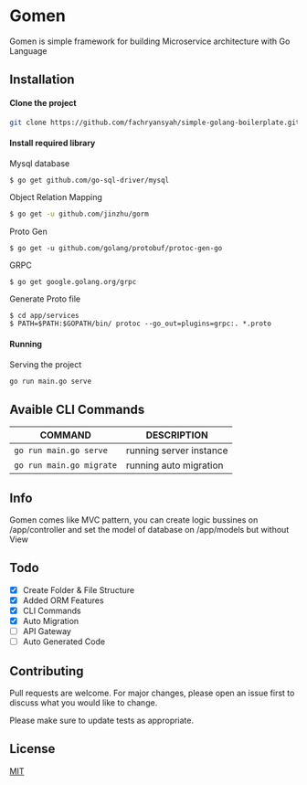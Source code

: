 # Gomen

Gomen is simple framework for building Microservice architecture with Go Language

## Installation

#### Clone the project

```bash
git clone https://github.com/fachryansyah/simple-golang-boilerplate.git
```

#### Install required library

Mysql database
```bash
$ go get github.com/go-sql-driver/mysql
```
Object Relation Mapping
```bash
$ go get -u github.com/jinzhu/gorm
```
Proto Gen
```
$ go get -u github.com/golang/protobuf/protoc-gen-go
```
GRPC
```
$ go get google.golang.org/grpc
```
Generate Proto file
```
$ cd app/services
$ PATH=$PATH:$GOPATH/bin/ protoc --go_out=plugins=grpc:. *.proto
```

#### Running
Serving the project
```bash
go run main.go serve
```

## Avaible CLI Commands
|COMMAND|DESCRIPTION|
|-------|-----------|
|```go run main.go serve```|running server instance|
|```go run main.go migrate```|running auto migration|

## Info
Gomen comes like MVC pattern, you can create logic bussines on /app/controller and set the model of database on /app/models but without View

## Todo
- [X] Create Folder & File Structure
- [X] Added ORM Features
- [X] CLI Commands
- [X] Auto Migration
- [ ] API Gateway
- [ ] Auto Generated Code

## Contributing
Pull requests are welcome. For major changes, please open an issue first to discuss what you would like to change.

Please make sure to update tests as appropriate.

## License
[MIT](https://choosealicense.com/licenses/mit/)
